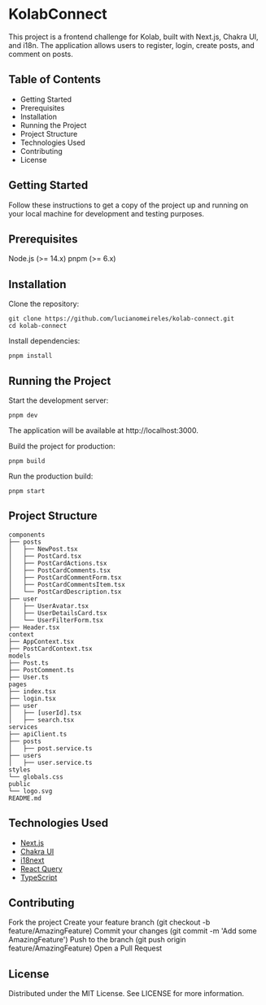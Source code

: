 # KolabConnect

This project is a frontend challenge for Kolab, built with Next.js, Chakra UI,
and i18n. The application allows users to register, login, create posts, and
comment on posts.

## Table of Contents

- Getting Started
- Prerequisites
- Installation
- Running the Project
- Project Structure
- Technologies Used
- Contributing
- License

## Getting Started

Follow these instructions to get a copy of the project up and running on your
local machine for development and testing purposes.

## Prerequisites

Node.js (>= 14.x) pnpm (>= 6.x)

## Installation

Clone the repository:

```
git clone https://github.com/lucianomeireles/kolab-connect.git
cd kolab-connect
```

Install dependencies:

```
pnpm install
```

## Running the Project

Start the development server:

```
pnpm dev
```

The application will be available at http://localhost:3000.

Build the project for production:

```
pnpm build
```

Run the production build:

```
pnpm start
```

## Project Structure

```
components
├── posts
│   ├── NewPost.tsx
│   ├── PostCard.tsx
│   ├── PostCardActions.tsx
│   ├── PostCardComments.tsx
│   ├── PostCardCommentForm.tsx
│   ├── PostCardCommentsItem.tsx
│   └── PostCardDescription.tsx
├── user
│   ├── UserAvatar.tsx
│   ├── UserDetailsCard.tsx
│   └── UserFilterForm.tsx
├── Header.tsx
context
├── AppContext.tsx
├── PostCardContext.tsx
models
├── Post.ts
├── PostComment.ts
├── User.ts
pages
├── index.tsx
├── login.tsx
├── user
│   ├── [userId].tsx
│   ├── search.tsx
services
├── apiClient.ts
├── posts
│   ├── post.service.ts
├── users
│   ├── user.service.ts
styles
└── globals.css
public
└── logo.svg
README.md
```

## Technologies Used
- [Next.js](https://nextjs.org/)
- [Chakra UI](https://chakra-ui.com/)
- [i18next](https://www.i18next.com/)
- [React Query](https://react-query.tanstack.com/)
- [TypeScript](https://www.typescriptlang.org/)


## Contributing

Fork the project Create your feature branch (git checkout -b
feature/AmazingFeature) Commit your changes (git commit -m 'Add some
AmazingFeature') Push to the branch (git push origin feature/AmazingFeature)
Open a Pull Request

## License

Distributed under the MIT License. See LICENSE for more information.
